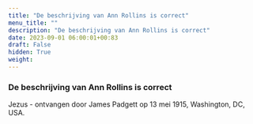 ```yaml
---
title: "De beschrijving van Ann Rollins is correct"
menu_title: ""
description: "De beschrijving van Ann Rollins is correct"
date: 2023-09-01 06:00:01+00:83
draft: False
hidden: True
weight:
---
```

### De beschrijving van Ann Rollins is correct

Jezus - ontvangen door James Padgett op 13 mei 1915, Washington, DC, USA.
